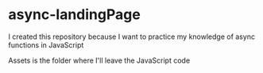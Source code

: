 # async-landingPage
I created this repository because I want to practice my knowledge of async functions in JavaScript

Assets is the folder where I'll leave the JavaScript code
